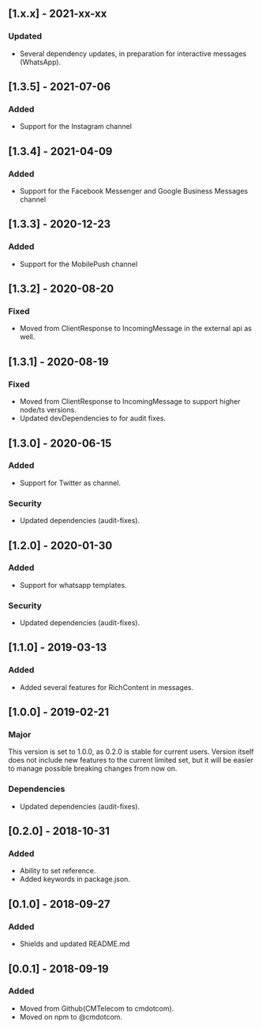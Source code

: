 ## [1.x.x] - 2021-xx-xx
### Updated
- Several dependency updates, in preparation for interactive messages (WhatsApp).

## [1.3.5] - 2021-07-06
### Added
- Support for the Instagram channel

## [1.3.4] - 2021-04-09
### Added
- Support for the Facebook Messenger and Google Business Messages channel

## [1.3.3] - 2020-12-23
### Added
- Support for the MobilePush channel

## [1.3.2] - 2020-08-20
### Fixed
- Moved from ClientResponse to IncomingMessage in the external api as well.

## [1.3.1] - 2020-08-19
### Fixed
- Moved from ClientResponse to IncomingMessage to support higher node/ts versions.
- Updated devDependencies to for audit fixes.

## [1.3.0] - 2020-06-15
### Added
- Support for Twitter as channel.

### Security
- Updated dependencies (audit-fixes).

## [1.2.0] - 2020-01-30
### Added
- Support for whatsapp templates.

### Security
- Updated dependencies (audit-fixes).

## [1.1.0] - 2019-03-13
### Added
- Added several features for RichContent in messages.

## [1.0.0] - 2019-02-21
### Major
This version is set to 1.0.0, as 0.2.0 is stable for current users.
Version itself does not include new features to the current limited set,
but it will be easier to manage possible breaking changes from now on.

### Dependencies
- Updated dependencies (audit-fixes).

## [0.2.0] - 2018-10-31
### Added
- Ability to set reference.
- Added keywords in package.json.

## [0.1.0] - 2018-09-27
### Added
- Shields and updated README.md

## [0.0.1] - 2018-09-19
### Added
- Moved from Github(CMTelecom to cmdotcom).
- Moved on npm to @cmdotcom.
